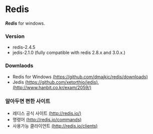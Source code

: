 # Redis #

***Redis*** for windows.

### Version ###

- redis-2.4.5
- jedis-2.1.0 (fully compatible with redis 2.8.x and 3.0.x.)

### Downlaods ###

- Redis for Windows [(https://github.com/dmajkic/redis/downloads)](https://github.com/dmajkic/redis/downloads)
- Jedis [(https://github.com/xetorthio/jedis)](https://github.com/xetorthio/jedis), [(http://www.hanbit.co.kr/exam/2059/)](http://www.hanbit.co.kr/exam/2059/)
      

### 알아두면 편한 사이트 ###
 
- 레디스 공식 사이트 [(http://redis.io/)](http://redis.io/) 
- 명령어 [(http://redis.io/commands)](http://redis.io/commands) 
- 사용가능 클라이언트 [(http://redis.io/clients)](http://redis.io/clients) 
